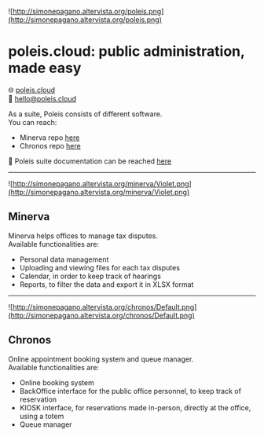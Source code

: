 ![http://simonepagano.altervista.org/poleis.png](http://simonepagano.altervista.org/poleis.png)  

# poleis.cloud: public administration, made easy

🌐 [poleis.cloud](https://poleis.cloud)  
📧 [hello@poleis.cloud](mailto:hello@poleis.cloud)

As a suite, Poleis consists of different software.  
You can reach:  
- Minerva repo [here](https://github.com/paghos/poleis-minerva)
- Chronos repo [here](https://github.com/paghos/poleis-chronos)

📑 Poleis suite documentation can be reached [here](https://docs.poleis.cloud)

------------------------------------------------------------------------------
![http://simonepagano.altervista.org/minerva/Violet.png](http://simonepagano.altervista.org/minerva/Violet.png)

## Minerva

Minerva helps offices to manage tax disputes.  
Available functionalities are:
- Personal data management
- Uploading and viewing files for each tax disputes
- Calendar, in order to keep track of hearings
- Reports, to filter the data and export it in XLSX format

------------------------------------------------------------------------------
![http://simonepagano.altervista.org/chronos/Default.png](http://simonepagano.altervista.org/chronos/Default.png)

## Chronos

Online appointment booking system and queue manager.  
Available functionalities are:
- Online booking system
- BackOffice interface for the public office personnel, to keep track of reservation
- KIOSK interface, for reservations made in-person, directly at the office, using a totem
- Queue manager
